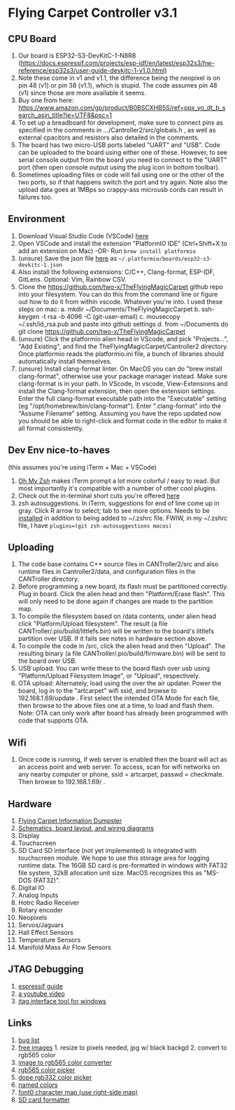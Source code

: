 # Flying Carpet Controller v3.1

## CPU Board

1. Our board is ESP32-S3-DevKitC-1-N8R8 (<https://docs.espressif.com/projects/esp-idf/en/latest/esp32s3/hw-reference/esp32s3/user-guide-devkitc-1-v1.0.html>)
1. Note these come in v1 and v1.1, the difference being the neopixel is on pin 48 (v1) or pin 38 (v1.1), which is stupid. The code assumes pin 48 (v1) since those are more available it seems.
1. Buy one from here: <https://www.amazon.com/gp/product/B0BSCXHB5S/ref=ppx_yo_dt_b_search_asin_title?ie=UTF8&psc=1>
1. To set up a breadboard for development, make sure to connect pins as specified in the comments in .../Cantroller2/src/globals.h , as well as external cpacitors and resistors also detailed in the comments.
1. The board has two micro-USB ports labeled "UART" and "USB". Code can be uploaded to the board using either one of these. However, to see serial console output from the board you need to connect to the "UART" port (then open console output using the plug icon in bottom toolbar).
1. Sometimes uploading files or code will fail using one or the other of the two ports, so if that happens switch the port and try again.  Note also the upload data goes at 1MBps so crappy-ass microusb cords can result in failures too.

## Environment

1. Download Visual Studio Code (VSCode) [here](<https://code.visualstudio.com/>)
1. Open VSCode and install the extension "PlatformIO IDE" (Ctrl+Shift+X to add an extension on Mac) -OR- Run `brew install platformio`
1. (unsure) Save the json file [here](<https://github.com/platformio/platform-espressif32/blob/master/boards/esp32-s3-devkitc-1.json>) as `~/.platformio/boards/esp32-s3-devkitc-1.json`
1. Also install the following extensions: C/C++, Clang-format, ESP-IDF, GitLens. Optional: Vim, Rainbow CSV.
1. Clone the <https://github.com/two-x/TheFlyingMagicCarpet> github repo into your filesystem. You can do this from the command line or figure out how to do it from within vscode. Whatever you're into. I used these steps on mac: a. mkdir ~/Documents/TheFlyingMagicCarpet b. ssh-keygen -t rsa -b 4096 -C (git-user-email) c. mousecopy ~/.ssh/id_rsa.pub and paste into github settings d. from ~/Documents do git clone https://github.com/two-x/TheFlyingMagicCarpet
1. (unsure) Click the platformio alien head in VScode, and pick "Projects...", "Add Existing", and find the TheFlyingMagicCarpet/Cantroller2 directory. Once platformio reads the platformio.ini file, a bunch of libraries should automatically install themselves.
1. (unsure) Install clang-format linter. On MacOS you can do "brew install clang-format", otherwise use your package manager instead. Make sure clang-format is in your path. In VScode, In vscode, View-Extensions and install the Clang-format extension, then open the extension settings. Enter the full clang-format executable path into the "Executable" setting (eg "/opt/homebrew/bin/clang-format"). Enter ".clang-format" into the "Assume Filename" setting. Assuming you have the repo updated now you should be able to right-click and format code in the editor to make it all format consistently.

## Dev Env nice-to-haves

(this assumes you're using iTerm + Mac + VSCode)

1. [Oh My Zsh](<https://ohmyz.sh/#install>) makes iTerm prompt a lot more colorful / easy to read.  But most importantly it's compatible with a number of other cool plugins.
1. Check out the in-terminal short cuts you're offered [here](<https://github.com/ohmyzsh/ohmyzsh/tree/master/plugins/macos#commands>)
1. zsh autosuggestions.  In iTerm, suggestions for end of line come up in gray.  Click R arrow to select; tab to see more options.  Needs to be [installed](<https://github.com/zsh-users/zsh-autosuggestions>) in addition to being added to ~/.zshrc file. FWIW, in my ~/.zshrc file, I have `plugins=(git zsh-autosuggestions macos)`

## Uploading

1. The code base contains C++ source files in CANTroller2/src and also runtime files in Cantroller2/data, and configuration files in the CANTroller directory.
1. Before programming a new board, its flash must be partitioned correctly. Plug in board. Click the alien head and then "Platform/Erase flash". This will only need to be done again if changes are made to the partition map.
1. To compile the filesystem based on /data contents, under alien head click "Platform/Upload filesystem". The result (a file CANTroller/.pio/build/littlefs.bin) will be written to the board's littlefs partition over USB. If it fails see notes in hardware section above.
1. To compile the code in /src, click the alien head and then "Upload". The resulting binary (a file CANTroller/.pio/build/firmware.bin) will be sent to the board over USB.
1. USB upload: You can write these to the board flash over usb using "Platform/Upload Filesystem Image", or "Upload", respectively.
1. OTA upload: Alternately, load using the over the air updater. Power the board, log in to the "artcarpet" wifi ssid, and browse to 192.168.1.69/update . First select the intended OTA Mode for each file, then browse to the above files one at a time, to load and flash them.  Note: OTA can only work after board has already been programmed with code that supports OTA.

## Wifi

1. Once code is running, if web server is enabled then the board will act as an access point and web server. To access, scan for wifi networks on any nearby computer or phone, ssid = artcarpet, passwd = checkmate. Then browse to 192.168.1.69/ .

## Hardware

1. [Flying Carpet Information Dumpster](<https://docs.google.com/document/d/1VsAMAy2v4jEO3QGt3vowFyfUuK1FoZYbwQ3TZ1XJbTA/edit#heading=h.uaks6l1vfqun>)
1. [Schematics, board layout, and wiring diagrams](<https://drive.google.com/drive/u/0/folders/1AAUnWQhdA940hJz0VnBCmHV5c0VyWric>)
1. Display
1. Touchscreen
1. SD Card
SD interface (not yet implemented) is integrated with touchscreen module. We hope to use this storage area for logging runtime data.  The 16GB SD card is pre-formatted in windows with FAT32 file system, 32kB allocation unit size. MacOS recognizes this as "MS-DOS (FAT32)".
1. Digital IO
1. Analog Inputs
1. Hotrc Radio Receiver
1. Rotary encoder
1. Neopixels
1. Servos/Jaguars
1. Hall Effect Sensors
1. Temperature Sensors
1. Manifold Mass Air Flow Sensors

## JTAG Debugging

1. [espressif guide](<https://docs.espressif.com/projects/esp-idf/en/stable/esp32s3/api-guides/jtag-debugging/index.html#>)
1. [a youtube video](<https://www.youtube.com/watch?v=HGB9PI3IDL0&t=316s&ab_channel=Tech-Relief>)
1. [jtag interface tool for windows](<https://zadig.akeo.ie/>)

## Links

1. [bug list](<https://docs.google.com/spreadsheets/d/1_FchfMjr4O9Q0fOcC0f2aJvmvfMjqayLLSsnorOU5c0/edit?gid=0#gid=0>)
1. [free images](<http://iconarchive.com/>) 1. resize to pixels needed, jpg w/ black backgd  2. convert to rgb565 color
1. [image to rgb565 color converter](<https://www.youtube.com/redirect?event=video_description&redir_token=QUFFLUhqbkYtMGJvMS1VVWV0ZUpIb1Y4U2U2QzRLM3BKZ3xBQ3Jtc0tudG5MS1hVdmlLajdrNHFMWWtWUkFGTFNadUhaWkVob2ExNV8ya29kLXFmcDh1SEVINDFEeWtSX3A0SW40UlNTcy1CYVlSTTV5cXJKM25VcGxoWjdxSk9kZVFadURVWHhJcU9hMVRUWENyVGVjRkw4aw&q=http%3A%2F%2Fwww.rinkydinkelectronics.com%2Ft_imageconverter565.php&v=U4jOFLFNZBI>)
1. [rgb565 color picker](<http://www.barth-dev.de/online/rgb565>)
1. [dope rgb332 color picker](<https://roger-random.github.io/RGB332_color_wheel_three.js>)
1. [named colors](<https://wiki.tcl-lang.org/page/Colors+with+Names>)
1. [font0 character map (use right-side map)](<https://learn.adafruit.com/assets/103682>)
1. [SD card formatter](<https://www.sdcard.org/downloads/formatter/>)
